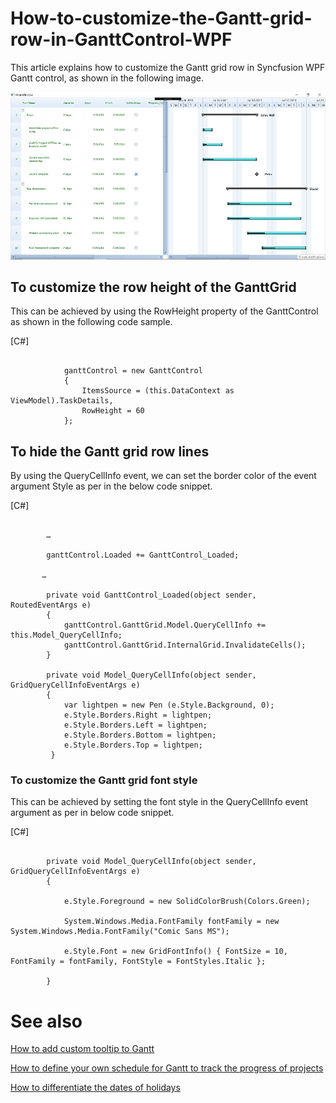 # How-to-customize-the-Gantt-grid-row-in-GanttControl-WPF

This article explains how to customize the Gantt grid row in Syncfusion WPF Gantt control, as shown in the following image.

![Output image of BingMap](Output/GanttGridCustomize.JPG)

## To customize the row height of the GanttGrid

This can be achieved by using the RowHeight property of the GanttControl as shown in the following code sample.

[C#]

```

            ganttControl = new GanttControl
            {
                ItemsSource = (this.DataContext as ViewModel).TaskDetails,
                RowHeight = 60
            };

```

## To hide the Gantt grid row lines

By using the QueryCellInfo event, we can set the border color of the event argument Style as per in the below code snippet.

[C#]   

```

        …

        ganttControl.Loaded += GanttControl_Loaded;
         
       …

        private void GanttControl_Loaded(object sender, RoutedEventArgs e)
        {
            ganttControl.GanttGrid.Model.QueryCellInfo += this.Model_QueryCellInfo;
            ganttControl.GanttGrid.InternalGrid.InvalidateCells();
        }

        private void Model_QueryCellInfo(object sender, GridQueryCellInfoEventArgs e)
        {
            var lightpen = new Pen (e.Style.Background, 0);
            e.Style.Borders.Right = lightpen;
            e.Style.Borders.Left = lightpen;
            e.Style.Borders.Bottom = lightpen;
            e.Style.Borders.Top = lightpen;
         }

```

### To customize the Gantt grid font style

This can be achieved by setting the font style in the QueryCellInfo event argument as per in below code snippet.

[C#]

```

        private void Model_QueryCellInfo(object sender, GridQueryCellInfoEventArgs e)
        {
          
            e.Style.Foreground = new SolidColorBrush(Colors.Green);

            System.Windows.Media.FontFamily fontFamily = new System.Windows.Media.FontFamily("Comic Sans MS");

            e.Style.Font = new GridFontInfo() { FontSize = 10, FontFamily = fontFamily, FontStyle = FontStyles.Italic };
            
        }

```

# See also

[How to add custom tooltip to Gantt](https://help.syncfusion.com/wpf/gantt/customtooltip)
 
[How to define your own schedule for Gantt to track the progress of projects](https://help.syncfusion.com/wpf/gantt/custom-schedule)
 
[How to differentiate the dates of holidays](https://help.syncfusion.com/wpf/gantt/holidays-customization)




